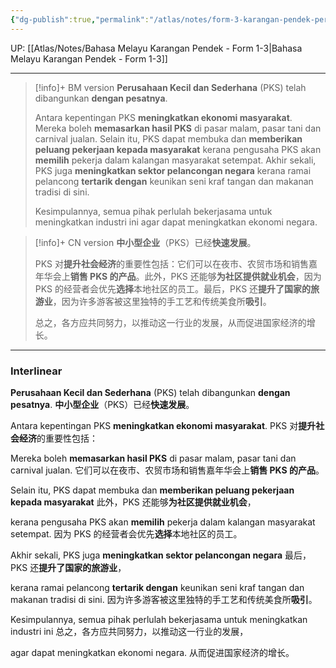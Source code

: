 ```yaml
---
{"dg-publish":true,"permalink":"/atlas/notes/form-3-karangan-pendek-perusahaan-kecil-dan-sederhana/"}
---
```


UP: [[Atlas/Notes/Bahasa Melayu Karangan Pendek - Form 1-3\|Bahasa Melayu Karangan Pendek - Form 1-3]]

---

> [!info]+ BM version
> **Perusahaan Kecil dan Sederhana** (PKS) telah dibangunkan **dengan pesatnya**.
> 
> Antara kepentingan PKS **meningkatkan ekonomi masyarakat**. Mereka boleh **memasarkan hasil PKS** di pasar malam, pasar tani dan carnival jualan. Selain itu, PKS dapat membuka dan **memberikan peluang pekerjaan kepada masyarakat** kerana pengusaha PKS akan **memilih** pekerja dalam kalangan masyarakat setempat. Akhir sekali, PKS juga **meningkatkan sektor pelancongan negara** kerana ramai pelancong **tertarik dengan** keunikan seni kraf tangan dan makanan tradisi di sini.
> 
> Kesimpulannya, semua pihak perlulah bekerjasama untuk meningkatkan industri ini agar dapat meningkatkan ekonomi negara.

> [!info]+ CN version 
> **中小型企业**（PKS）已经**快速发展**。
> 
> PKS 对**提升社会经济**的重要性包括：它们可以在夜市、农贸市场和销售嘉年华会上**销售 PKS 的产品**。此外，PKS 还能够**为社区提供就业机会**，因为 PKS 的经营者会优先**选择**本地社区的员工。最后，PKS 还**提升了国家的旅游业**，因为许多游客被这里独特的手工艺和传统美食所**吸引**。
>
> 总之，各方应共同努力，以推动这一行业的发展，从而促进国家经济的增长。


---

### Interlinear

**Perusahaan Kecil dan Sederhana** (PKS) telah dibangunkan **dengan pesatnya**.
**中小型企业**（PKS）已经**快速发展**。

Antara kepentingan PKS **meningkatkan ekonomi masyarakat**. 
PKS 对**提升社会经济**的重要性包括：

Mereka boleh **memasarkan hasil PKS** di pasar malam, pasar tani dan carnival jualan. 
它们可以在夜市、农贸市场和销售嘉年华会上**销售 PKS 的产品**。

Selain itu, PKS dapat membuka dan **memberikan peluang pekerjaan kepada masyarakat** 
此外，PKS 还能够**为社区提供就业机会**，

kerana pengusaha PKS akan **memilih** pekerja dalam kalangan masyarakat setempat. 
因为 PKS 的经营者会优先**选择**本地社区的员工。

Akhir sekali, PKS juga **meningkatkan sektor pelancongan negara** 
最后，PKS 还**提升了国家的旅游业**，

kerana ramai pelancong **tertarik dengan** keunikan seni kraf tangan dan makanan tradisi di sini.
因为许多游客被这里独特的手工艺和传统美食所**吸引**。

Kesimpulannya, semua pihak perlulah bekerjasama untuk meningkatkan industri ini 
总之，各方应共同努力，以推动这一行业的发展，

agar dapat meningkatkan ekonomi negara.
从而促进国家经济的增长。

